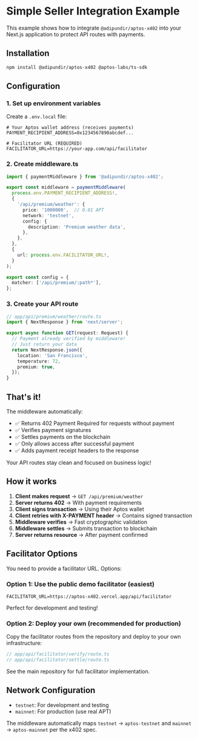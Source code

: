 # Simple Seller Integration Example

This example shows how to integrate `@adipundir/aptos-x402` into your Next.js application to protect API routes with payments.

## Installation

```bash
npm install @adipundir/aptos-x402 @aptos-labs/ts-sdk
```

## Configuration

### 1. Set up environment variables

Create a `.env.local` file:

```env
# Your Aptos wallet address (receives payments)
PAYMENT_RECIPIENT_ADDRESS=0x1234567890abcdef...

# Facilitator URL (REQUIRED)
FACILITATOR_URL=https://your-app.com/api/facilitator
```

### 2. Create middleware.ts

```typescript
import { paymentMiddleware } from '@adipundir/aptos-x402';

export const middleware = paymentMiddleware(
  process.env.PAYMENT_RECIPIENT_ADDRESS!,
  {
    '/api/premium/weather': {
      price: '1000000',  // 0.01 APT
      network: 'testnet',
      config: {
        description: 'Premium weather data',
      },
    },
  },
  {
    url: process.env.FACILITATOR_URL!,
  }
);

export const config = {
  matcher: ['/api/premium/:path*'],
};
```

### 3. Create your API route

```typescript
// app/api/premium/weather/route.ts
import { NextResponse } from 'next/server';

export async function GET(request: Request) {
  // Payment already verified by middleware!
  // Just return your data
  return NextResponse.json({
    location: 'San Francisco',
    temperature: 72,
    premium: true,
  });
}
```

## That's it!

The middleware automatically:
- ✅ Returns 402 Payment Required for requests without payment
- ✅ Verifies payment signatures
- ✅ Settles payments on the blockchain
- ✅ Only allows access after successful payment
- ✅ Adds payment receipt headers to the response

Your API routes stay clean and focused on business logic!

## How it works

1. **Client makes request** → `GET /api/premium/weather`
2. **Server returns 402** → With payment requirements
3. **Client signs transaction** → Using their Aptos wallet
4. **Client retries with X-PAYMENT header** → Contains signed transaction
5. **Middleware verifies** → Fast cryptographic validation
6. **Middleware settles** → Submits transaction to blockchain
7. **Server returns resource** → After payment confirmed

## Facilitator Options

You need to provide a facilitator URL. Options:

### Option 1: Use the public demo facilitator (easiest)

```env
FACILITATOR_URL=https://aptos-x402.vercel.app/api/facilitator
```

Perfect for development and testing!

### Option 2: Deploy your own (recommended for production)

Copy the facilitator routes from the repository and deploy to your own infrastructure:

```typescript
// app/api/facilitator/verify/route.ts
// app/api/facilitator/settle/route.ts
```

See the main repository for full facilitator implementation.

## Network Configuration

- `testnet`: For development and testing
- `mainnet`: For production (use real APT)

The middleware automatically maps `testnet` → `aptos-testnet` and `mainnet` → `aptos-mainnet` per the x402 spec.

